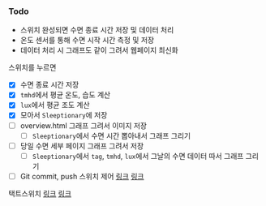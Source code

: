 ### Todo

- 스위치 완성되면 수면 종료 시간 저장 및 데이터 처리
- 온도 센서를 통해 수면 시작 시간 측정 및 저장
- 데이터 처리 시 그래프도 같이 그려서 웹페이지 최신화

스위치를 누르면

- [x] 수면 종료 시간 저장
- [x] `tmhd`에서 평균 온도, 습도 계산
- [x] `lux`에서 평균 조도 계산
- [x] 모아서 `Sleeptionary`에 저장
- [ ] overview.html 그래프 그려서 이미지 저장
  - [ ] `Sleeptionary`에서 수면 시간 뽑아내서 그래프 그리기
- [ ] 당일 수면 세부 페이지 그래프 그려서 저장
  - [ ] `Sleeptionary`에서 `tag`, `tmhd`, `lux`에서 그날의 수면 데이터 따서 그래프 그리기
- [ ] Git commit, push
스위치 제어
[링크](http://www.rasplay.org/?p=2224)
[링크](https://blog.naver.com/PostView.nhn?blogId=elepartsblog&logNo=221514191890&categoryNo=34&parentCategoryNo=0&viewDate=&currentPage=1&postListTopCurrentPage=1&from=postView)

택트스위치
[링크](https://blog.naver.com/PostView.nhn?blogId=elepartsblog&logNo=221514191890&categoryNo=34&parentCategoryNo=0&viewDate=&currentPage=1&postListTopCurrentPage=1&from=postView)
[링크](https://codefooo.gitbooks.io/raspberry-experiments/%EC%8B%A4%ED%97%984-%EC%8A%A4%EC%9C%84%EC%B9%98.html)
